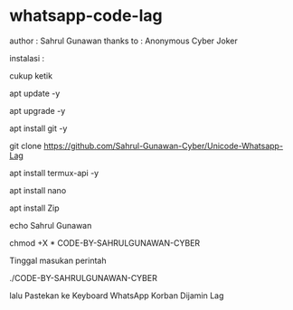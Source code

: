 # whatsapp-code-lag
author : Sahrul Gunawan 
thanks to : Anonymous Cyber Joker

instalasi :

cukup ketik

apt update -y

apt upgrade -y

apt install git -y

git clone https://github.com/Sahrul-Gunawan-Cyber/Unicode-Whatsapp-Lag

apt install termux-api -y

apt install nano

apt install Zip

echo Sahrul Gunawan 

chmod +X * CODE-BY-SAHRULGUNAWAN-CYBER

Tinggal masukan perintah

./CODE-BY-SAHRULGUNAWAN-CYBER

lalu Pastekan ke Keyboard WhatsApp
Korban Dijamin Lag
